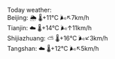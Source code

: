 Today weather:  
Beijing: 🌦   🌡️+11°C 🌬️↖7km/h  
Tianjin: ☁️   🌡️+14°C 🌬️↑11km/h  
Shijiazhuang: ⛅️  🌡️+16°C 🌬️↙3km/h  
Tangshan: ☁️   🌡️+12°C 🌬️↖5km/h  
